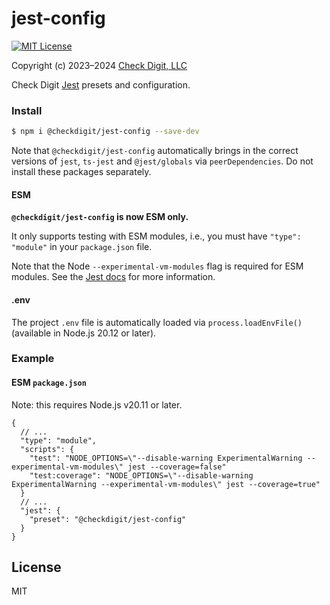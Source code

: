 # jest-config

[![MIT License](https://img.shields.io/github/license/checkdigit/jest-config)](https://github.com/checkdigit/jest-config/blob/master/LICENSE.txt)

Copyright (c) 2023–2024 [Check Digit, LLC](https://checkdigit.com)

Check Digit [Jest](https://jestjs.io/) presets and configuration.

### Install

```bash
$ npm i @checkdigit/jest-config --save-dev
```

Note that `@checkdigit/jest-config` automatically brings in the correct versions of
`jest`, `ts-jest` and `@jest/globals` via `peerDependencies`. Do not install these packages separately.

#### ESM

**`@checkdigit/jest-config` is now ESM only.**

It only supports testing with ESM modules,
i.e., you must have `"type": "module"` in your `package.json` file.

Note that the Node `--experimental-vm-modules` flag is required for ESM modules. See the
[Jest docs](https://jestjs.io/docs/ecmascript-modules) for more information.

#### .env

The project `.env` file is automatically loaded via `process.loadEnvFile()` (available in Node.js 20.12 or later).

### Example

#### ESM `package.json`

Note: this requires Node.js v20.11 or later.

```jsonc
{
  // ...
  "type": "module",
  "scripts": {
    "test": "NODE_OPTIONS=\"--disable-warning ExperimentalWarning --experimental-vm-modules\" jest --coverage=false"
    "test:coverage": "NODE_OPTIONS=\"--disable-warning ExperimentalWarning --experimental-vm-modules\" jest --coverage=true"
  }
  // ...
  "jest": {
    "preset": "@checkdigit/jest-config"
  }
}
```

## License

MIT

